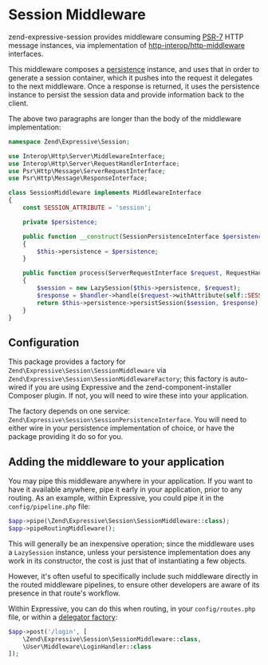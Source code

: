 # Session Middleware

zend-expressive-session provides middleware consuming
[PSR-7](http://www.php-fig.org/psr/psr-7/) HTTP message instances, via
implementation of [http-interop/http-middleware](https://github.com/http-interop/http-middleware)
interfaces.

This middleware composes a [persistence](persistence.md) instance, and uses that
in order to generate a session container, which it pushes into the request it
delegates to the next middleware. Once a response is returned, it uses the
persistence instance to persist the session data and provide information back to
the client.

The above two paragraphs are longer than the body of the middleware
implementation:

```php
namespace Zend\Expressive\Session;

use Interop\Http\Server\MiddlewareInterface;
use Interop\Http\Server\RequestHandlerInterface;
use Psr\Http\Message\ServerRequestInterface;
use Psr\Http\Message\ResponseInterface;

class SessionMiddleware implements MiddlewareInterface
{
    const SESSION_ATTRIBUTE = 'session';

    private $persistence;

    public function __construct(SessionPersistenceInterface $persistence)
    {
        $this->persistence = $persistence;
    }

    public function process(ServerRequestInterface $request, RequestHandlerInterface $handler) : ResponseInterface
    {
        $session = new LazySession($this->persistence, $request);
        $response = $handler->handle($request->withAttribute(self::SESSION_ATTRIBUTE, $session));
        return $this->persistence->persistSession($session, $response);
    }
}
```

## Configuration

This package provides a factory for `Zend\Expressive\Session\SessionMiddleware`
via `Zend\Expressive\Session\SessionMiddlewareFactory`; this factory is
auto-wired if you are using Expressive and the zend-component-installer Composer
plugin. If not, you will need to wire these into your application.

The factory depends on one service: `Zend\Expressive\Session\SessionPersistenceInterface`.
You will need to either wire in your persistence implementation of choice, or
have the package providing it do so for you.

## Adding the middleware to your application

You may pipe this middleware anywhere in your application. If you want to have
it available anywhere, pipe it early in your application, prior to any routing.
As an example, within Expressive, you could pipe it in the `config/pipeline.php`
file:

```php
$app->pipe(\Zend\Expressive\Session\SessionMiddleware::class);
$app->pipeRoutingMiddleware();
```

This will generally be an inexpensive operation; since the middleware uses a
`LazySession` instance, unless your persistence implementation does any work in
its constructor, the cost is just that of instantiating a few objects.

However, it's often useful to specifically include such middleware directly in
the routed middleware pipelines, to ensure other developers are aware of its
presence in that route's workflow.

Within Expressive, you can do this when routing, in your `config/routes.php`
file, or within a [delegator factory](https://docs.zendframework.com/zend-expressive/cookbook/autowiring-routes-and-pipelines/#delegator-factories):

```php
$app->post('/login', [
    \Zend\Expressive\Session\SessionMiddleware::class,
    \User\Middleware\LoginHandler::class
]);
```
